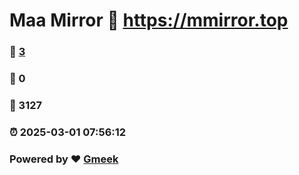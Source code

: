 # Maa Mirror :link: https://mmirror.top 
### :page_facing_up: [3](https://mmirror.top/tag.html) 
### :speech_balloon: 0 
### :hibiscus: 3127 
### :alarm_clock: 2025-03-01 07:56:12 
### Powered by :heart: [Gmeek](https://github.com/Meekdai/Gmeek)
